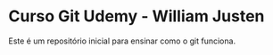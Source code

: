# Curso Git Udemy - William Justen

Este é um repositório inicial para ensinar como o git funciona.
